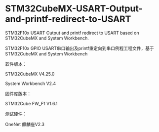 # STM32CubeMX-USART-Output-and-printf-redirect-to-USART
STM32F10x USART Output and printf redirect to USART based on STM32CubeMX and System Workbench.

STM32F10x GPIO USART串口输出及printf重定向到串口例程工程文件，基于STM32CubeMX and System Workbench

软件版本：

STM32CubeMX V4.25.0

System Workbench V2.4

固件库版本：

STM32Cube FW_F1 V1.6.1

测试硬件：

OneNet 麒麟座V2.3
